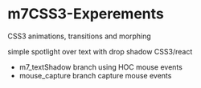 # m7CSS3-Experements

CSS3 animations, transitions and morphing

simple spotlight over text with drop shadow CSS3/react

- m7_textShadow branch using HOC mouse events
- mouse_capture branch capture mouse events

